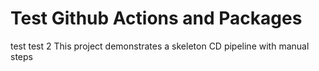 # Test Github Actions and Packages
test test 2
This project demonstrates a skeleton CD pipeline with manual steps
